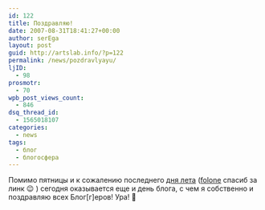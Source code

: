 ```yaml
---
id: 122
title: Поздравляю!
date: 2007-08-31T18:41:27+00:00
author: serEga
layout: post
guid: http://artslab.info/?p=122
permalink: /news/pozdravlyayu/
ljID:
  - 98
prosmotr:
  - 70
wpb_post_views_count:
  - 846
dsq_thread_id:
  - 1565018107
categories:
  - news
tags:
  - блог
  - блогосфера
---
```

Помимо пятницы и к сожалению последнего <a href="http://it-m.kiev.ua/leto/" target="_blank">дня лета</a> (<a href="http://folone.wordpress.com/" target="_blank">folone</a> спасиб за линк 😉 ) сегодня оказывается еще и день блога, с чем я собственно и поздравляю всех Блог[г]еров! Ура! 🙂